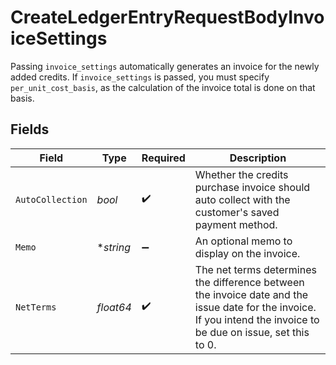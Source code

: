# CreateLedgerEntryRequestBodyInvoiceSettings

Passing `invoice_settings` automatically generates an invoice for the newly added credits. If `invoice_settings` is passed, you must specify `per_unit_cost_basis`, as the calculation of the invoice total is done on that basis.


## Fields

| Field                                                                                                                                                             | Type                                                                                                                                                              | Required                                                                                                                                                          | Description                                                                                                                                                       |
| ----------------------------------------------------------------------------------------------------------------------------------------------------------------- | ----------------------------------------------------------------------------------------------------------------------------------------------------------------- | ----------------------------------------------------------------------------------------------------------------------------------------------------------------- | ----------------------------------------------------------------------------------------------------------------------------------------------------------------- |
| `AutoCollection`                                                                                                                                                  | *bool*                                                                                                                                                            | :heavy_check_mark:                                                                                                                                                | Whether the credits purchase invoice should auto collect with the customer's saved payment method.                                                                |
| `Memo`                                                                                                                                                            | **string*                                                                                                                                                         | :heavy_minus_sign:                                                                                                                                                | An optional memo to display on the invoice.                                                                                                                       |
| `NetTerms`                                                                                                                                                        | *float64*                                                                                                                                                         | :heavy_check_mark:                                                                                                                                                | The net terms determines the difference between the invoice date and the issue date for the invoice. If you intend the invoice to be due on issue, set this to 0. |